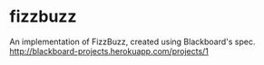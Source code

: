 fizzbuzz
========

An implementation of FizzBuzz, created using Blackboard's spec. http://blackboard-projects.herokuapp.com/projects/1
